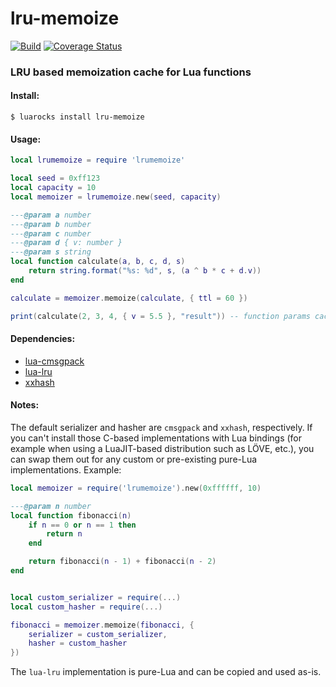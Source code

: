 # lru-memoize

[![Build](https://github.com/piyuple/lru-memoize/actions/workflows/build.yml/badge.svg?branch=main)](https://github.com/piyuple/lru-memoize/actions/workflows/build.yml)
[![Coverage Status](https://coveralls.io/repos/github/piyuple/lru-memoize/badge.svg?branch=main)](https://coveralls.io/github/piyuple/lru-memoize?branch=main)

### LRU based memoization cache for Lua functions

#### Install:

```
$ luarocks install lru-memoize
```

#### Usage:

```lua
local lrumemoize = require 'lrumemoize'

local seed = 0xff123
local capacity = 10
local memoizer = lrumemoize.new(seed, capacity)

---@param a number
---@param b number
---@param c number
---@param d { v: number }
---@param s string
local function calculate(a, b, c, d, s)
    return string.format("%s: %d", s, (a ^ b * c + d.v))
end

calculate = memoizer.memoize(calculate, { ttl = 60 })

print(calculate(2, 3, 4, { v = 5.5 }, "result")) -- function params cached for 60s
```

#### Dependencies:

- [lua-cmsgpack](https://github.com/antirez/lua-cmsgpack)
- [lua-lru](https://github.com/starius/lua-lru)
- [xxhash](https://github.com/mah0x211/lua-xxhash)

#### Notes:

The default serializer and hasher are `cmsgpack` and `xxhash`, respectively. If you can't install those C-based implementations with Lua bindings (for example when using a LuaJIT-based distribution such as LÖVE, etc.), you can swap them out for any custom or pre-existing pure-Lua implementations. Example:
```lua
local memoizer = require('lrumemoize').new(0xffffff, 10)

---@param n number
local function fibonacci(n)
    if n == 0 or n == 1 then
        return n
    end

    return fibonacci(n - 1) + fibonacci(n - 2)
end


local custom_serializer = require(...)
local custom_hasher = require(...)

fibonacci = memoizer.memoize(fibonacci, {
    serializer = custom_serializer,
    hasher = custom_hasher
})
```

The `lua-lru` implementation is pure-Lua and can be copied and used as-is.
